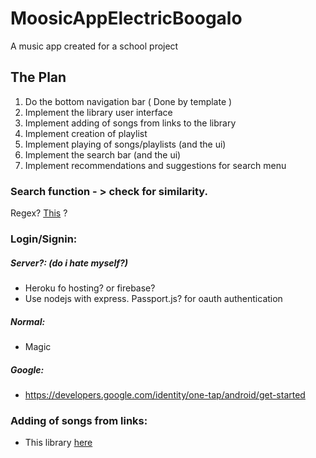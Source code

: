 # MoosicAppElectricBoogalo

A music app created for a school project


## The Plan
1. Do the bottom navigation bar ( Done by template )
2. Implement the library user interface
3. Implement adding of songs from links to the library
4. Implement creation of playlist
5. Implement playing of songs/playlists (and the ui)
6. Implement the search bar (and the ui)
7. Implement recommendations and suggestions for search menu

### Search function - > check for similarity.
Regex? [This](https://github.com/tdebatty/java-string-similarity) ?

### Login/Signin:
##### Server?: (do i hate myself?)
- Heroku fo hosting? or firebase?
- Use nodejs with express. Passport.js? for oauth authentication
##### Normal:
 - Magic
##### Google:
 - https://developers.google.com/identity/one-tap/android/get-started

### Adding of songs from links:
 - This library [here](https://github.com/Litarvan/vget)